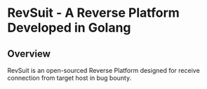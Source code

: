 # RevSuit - A Reverse Platform Developed in Golang

## Overview
RevSuit is an open-sourced Reverse Platform designed for receive connection from target host in bug bounty. 